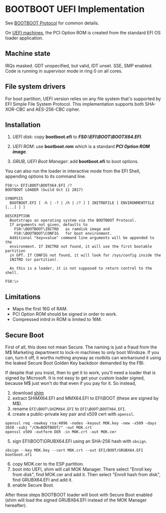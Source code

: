 BOOTBOOT UEFI Implementation
============================

See [BOOTBOOT Protocol](https://gitlab.com/bztsrc/bootboot) for common details.

On [UEFI machines](http://www.uefi.org/), the PCI Option ROM is created from the standard EFI
OS loader application.

Machine state
-------------

IRQs masked. GDT unspecified, but valid, IDT unset. SSE, SMP enabled. Code is running in supervisor mode in ring 0 on all cores.

File system drivers
-------------------

For boot partition, UEFI version relies on any file system that's supported by EFI Simple File System Protocol.
This implementation supports both SHA-XOR-CBC and AES-256-CBC cipher.

Installation
------------

1. *UEFI disk*: copy __bootboot.efi__ to **_FS0:\EFI\BOOT\BOOTX64.EFI_**.

2. *UEFI ROM*: use __bootboot.rom__ which is a standard **_PCI Option ROM image_**.

3. *GRUB*, *UEFI Boot Manager*: add __bootboot.efi__ to boot options.

You can also run the loader in interactive mode from the EFI Shell, appending options to its command line.

```
FS0:\> EFI\BOOT\BOOTX64.EFI /?
BOOTBOOT LOADER (build Oct 11 2017)

SYNOPSIS
  BOOTBOOT.EFI [ -h | -? | /h | /? ] [ INITRDFILE [ ENVIRONMENTFILE [...] ] ]

DESCRIPTION
  Bootstraps an operating system via the BOOTBOOT Protocol.
  If arguments not given, defaults to
    FS0:\BOOTBOOT\INITRD   as ramdisk image and
    FS0:\BOOTBOOT\CONFIG   for boot environment.
  Additional "key=value" command line arguments will be appended to the
  environment. If INITRD not found, it will use the first bootable partition
  in GPT. If CONFIG not found, it will look for /sys/config inside the
  INITRD (or partition).

  As this is a loader, it is not supposed to return control to the shell.

FS0:\>
```

Limitations
-----------

 - Maps the first 16G of RAM.
 - PCI Option ROM should be signed in order to work.
 - Compressed initrd in ROM is limited to 16M.

Secure Boot
-----------

First of all, this does not mean Secure. The naming is just a fraud from the M$ Marketing department to
lock-in machines to only boot Windoze. If you can, turn it off, it worths nothing anyway as rootkits can
workaround it using the leaked Secure Boot Golden Key backdoor demanded by the FBI.

If despite that you insist, then to get it to work, you'll need a loader that is signed by Microsoft. It is
not easy to get your custom loader signed, because M$ just won't do that even if you pay for it. So instead,

1. download [shim](https://apps.fedoraproject.org/packages/shim)
2. extract SHIMX64.EFI and MMX64.EFI to EFI\BOOT (these are signed by M$).
3. rename `EFI\BOOT\SHIMX64.EFI` to `EFI\BOOT\BOOTX64.EFI`.
4. create a public-private key pair and x509 cert with `openssl`.
```
openssl req -newkey rsa:4096 -nodes -keyout MOK.key -new -x509 -days 3650 -subj "/CN=BOOTBOOT/" -out MOK.crt
openssl x509 -outform DER -in MOK.crt -out MOK.cer
```
5. sign EFI\BOOT\GRUBX64.EFI using an SHA-256 hash with `sbsign`.
```
sbsign --key MOK.key --cert MOK.crt --out EFI/BOOT/GRUBX64.EFI bootboot.efi
```
6. copy MOK.cer to the ESP partition.
7. boot into UEFI, shim will call MOK Manager. There select "Enroll key from disk", find MOK.cer and add it. Then select "Enroll hash from disk", find GRUBX64.EFI and add it.
8. enable Secure Boot.

After these steps BOOTBOOT loader will boot with Secure Boot enabled (shim will load the signed GRUBX64.EFI
instead of the MOK Manager hereafter).
